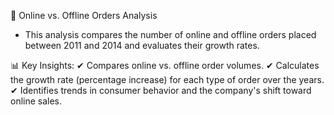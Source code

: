 📌 Online vs. Offline Orders Analysis
* This analysis compares the number of online and offline orders placed between 2011 and 2014 and evaluates their growth rates.

📊 Key Insights:
✔ Compares online vs. offline order volumes.
✔ Calculates the growth rate (percentage increase) for each type of order over the years.
✔ Identifies trends in consumer behavior and the company's shift toward online sales.

